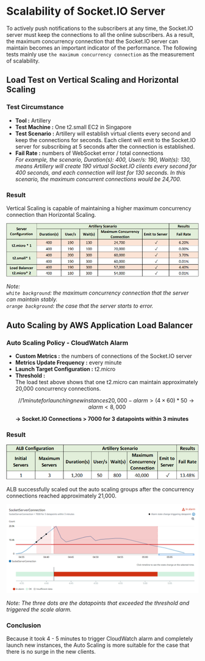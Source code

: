 # Scalability of Socket.IO Server
To actively push notifications to the subscribers at any time, the Socket.IO server must keep the connections to all the online subscribers. As a result, the maximum concurrency connection that the Socket.IO server can maintain becomes an important indicator of the performance. The following tests mainly use ``the maximum concurrency connection`` as the measurement of scalability. 


## Load Test on Vertical Scaling and Horizontal Scaling  
### Test Circumstance
- **Tool :** Artillery
- **Test Machine  :** One t2.small EC2 in Singapore
- **Test Scenario :** Artillery will establish virtual clients every second and keep the connections for seconds. Each client will emit to the Socket.IO server for subscribing at 5 seconds after the connection is established.
- **Fail Rate :** numbers of WebSocket error / total connections  
  _For example, the scenario, Duration(s): 400, User/s: 190, Wait(s): 130, means Artillery will create 190 virtual Socket.IO clients every second for 400 seconds, and each connection will last for 130 seconds. In this scenario, the maximum concurrent connections would be 24,700._

### Result  
Vertical Scaling is capable of maintaining a higher maximum concurrency connection than Horizontal Scaling.  
<p align="center">
  <img src="./imgs/socketio-loadtest.png" alt="Load Test Result" width="800" />  
</p>  

  _Note:   
  ``white background``: the maximum concurrency connection that the server can maintain stably.  
  ``orange background``: the case that the server starts to error._  

## Auto Scaling by AWS Application Load Balancer
### Auto Scaling Policy - CloudWatch Alarm  
- **Custom Metrics :**  the numbers of connections of the Socket.IO server    
- **Metrics Update Frequency :** every minute   
- **Launch Target Configuration :** t2.micro       
- **Threshold :**   
  The load test above shows that one t2.micro can maintain approximately 20,000 concurrency connections.  
  ```math 
  // 1 minute for launching new instances
  20,000 - alarm > (4 × 60) * 50  
  → alarm < 8,000
  ```
  **→ Socket.IO Connections > 7000 for 3 datapoints within 3 minutes**  


### Result 
<p align="center">
  <img src="./imgs/socketio-scalingconfig.png" alt="Auto Scaling" width="800" />
</p> 

ALB successfully scaled out the auto scaling groups after the concurrency connections reached approximately 21,000. 
<p align="center">
  <img src="./imgs/socketio-autoscaling.png" alt="Auto Scaling" width="800" />
</p>    

  _Note: The three dots are the datapoints that exceeded the threshold and triggered the scale alarm._  

### Conclusion
Because it took 4 - 5 minutes to trigger CloudWatch alarm and completely launch new instances, the Auto Scaling is more suitable for the case that there is no surge in the new clients.